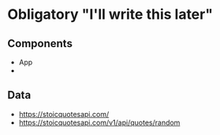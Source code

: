 # Obligatory "I'll write this later"

## Components

- App
-

## Data

- https://stoicquotesapi.com/
- https://stoicquotesapi.com/v1/api/quotes/random
